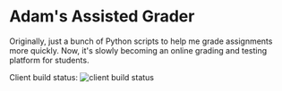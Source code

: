 # Adam's Assisted Grader
Originally, just a bunch of Python scripts to help me grade assignments more quickly.
Now, it's slowly becoming an online grading and testing platform for students.

Client build status: ![client build status](https://github.com/HSU-S21-CS480/autograder/actions/.github/workflows/client_test.yml/badge.svg?branch=f/53_instructor_create_course)
